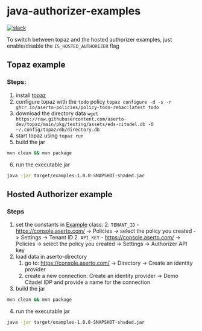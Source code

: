 # java-authorizer-examples
[![slack](https://img.shields.io/badge/slack-Aserto%20Community-brightgreen)](https://asertocommunity.slack.com)

To switch between topaz and the hosted authorizer examples, just enable/disable the `IS_HOSTED_AUTHORIZER` flag

## Topaz example
### Steps:
1. install [topaz](https://github.com/aserto-dev/topaz#installation)
2. configure topaz with the `todo` policy `topaz configure -d -s -r ghcr.io/aserto-policies/policy-todo-rebac:latest todo`
3. download the directory data `wget https://raw.githubusercontent.com/aserto-dev/topaz/main/pkg/testing/assets/eds-citadel.db -O ~/.config/topaz/db/directory.db`
4. start topaz using `topaz run`
5. build the jar
```bash
mvn clean && mvn package
```
6. run the executable jar
```bash
java -jar target/examples-1.0.0-SNAPSHOT-shaded.jar
```

## Hosted Authorizer example

### Steps

1. set the constants in [Example](https://github.com/aserto-dev/java-authorizer/blob/5e5e2fbdc582f4bea53476cb58c7d1ef952b7319/examples/src/main/java/com/aserto/Example.java#L14) class:
   2. `TENANT_ID` - https://console.aserto.com/ -> Policies -> select the policy you created -> Settings -> Tenant ID
   2. `API_KEY` - https://console.aserto.com/ -> Policies -> select the policy you created -> Settings -> Authorizer API key
2. load data in aserto-directory
   1. go to: https://console.aserto.com/ -> Directory -> Create an identity provider 
   2. create a new connection: Create an identity provider  -> Demo Citadel IDP and provide a name for the connection
3. build the jar
```bash
mvn clean && mvn package
```
4. run the executable jar
```bash
java -jar target/examples-1.0.0-SNAPSHOT-shaded.jar
```

